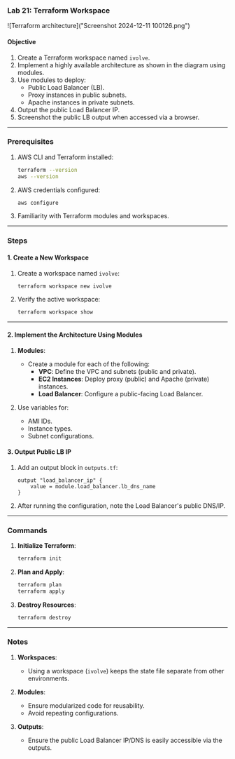 ### Lab 21: Terraform Workspace
![Terraform architecture]("Screenshot 2024-12-11 100126.png")
#### Objective
1. Create a Terraform workspace named `ivolve`.
2. Implement a highly available architecture as shown in the diagram using modules.
3. Use modules to deploy:
   - Public Load Balancer (LB).
   - Proxy instances in public subnets.
   - Apache instances in private subnets.
4. Output the public Load Balancer IP.
5. Screenshot the public LB output when accessed via a browser.

---

### Prerequisites

1. AWS CLI and Terraform installed:
   ```bash
   terraform --version
   aws --version
   ```

2. AWS credentials configured:
   ```bash
   aws configure
   ```

3. Familiarity with Terraform modules and workspaces.

---

### Steps

#### 1. Create a New Workspace
1. Create a workspace named `ivolve`:
   ```bash
   terraform workspace new ivolve
   ```

2. Verify the active workspace:
   ```bash
   terraform workspace show
   ```

---

#### 2. Implement the Architecture Using Modules
1. **Modules**:
   - Create a module for each of the following:
     - **VPC**: Define the VPC and subnets (public and private).
     - **EC2 Instances**: Deploy proxy (public) and Apache (private) instances.
     - **Load Balancer**: Configure a public-facing Load Balancer.
   
2. Use variables for:
   - AMI IDs.
   - Instance types.
   - Subnet configurations.


#### 3. Output Public LB IP
1. Add an output block in `outputs.tf`:
   ```hcl
   output "load_balancer_ip" {
       value = module.load_balancer.lb_dns_name
   }
   ```

2. After running the configuration, note the Load Balancer's public DNS/IP.

---

### Commands

1. **Initialize Terraform**:
   ```bash
   terraform init
   ```

2. **Plan and Apply**:
   ```bash
   terraform plan
   terraform apply
   ```

3. **Destroy Resources**:
   ```bash
   terraform destroy
   ```

---

### Notes

1. **Workspaces**:
   - Using a workspace (`ivolve`) keeps the state file separate from other environments.
   
2. **Modules**:
   - Ensure modularized code for reusability.
   - Avoid repeating configurations.

3. **Outputs**:
   - Ensure the public Load Balancer IP/DNS is easily accessible via the outputs.
